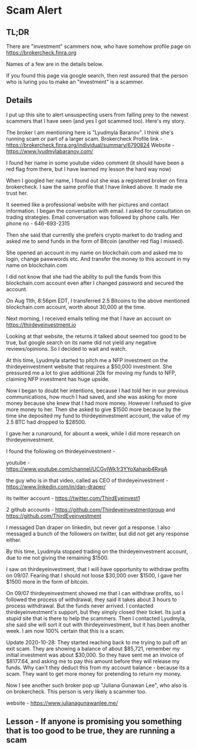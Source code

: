 # Scam Alert

## TL;DR

There are "investment" scammers now, who have somehow profile page on https://brokercheck.finra.org

Names of a few are in the details below.

If you found this page via google search, then rest assured that the person who is luring you to make an "investment" is a scammer.


## Details

I put up this site to alert unsuspecting users from falling prey to the newest scammers that I have seen (and yes I got scammed too). Here's my story.

The broker I am mentioning here is "Lyudmyla Baranov". I think she's running scam or part of a larger scam.
Brokercheck Profile link - https://brokercheck.finra.org/individual/summary/6790824
Website - https://www.lyudmylabaranov.com/

I found her name in some youtube video comment (it should have been a red flag from there, but I have learned my lesson the hard way now)

When I googled her name, I found out she was a registered broker on finra brokercheck. I saw the same profile that I have linked above. It made me trust her.

It seemed like a professional website with her pictures and contact information. I began the conversation with email. I asked for consultation on trading strategies.
Email conversation was followed by phone calls. Her phone no - 646-693-2315

Then she said that currently she prefers crypto market to do trading and asked me to send funds in the form of Bitcoin (another red flag I missed).

She opened an account in my name on blockchain.com and asked me to login, change paswwords etc. And transfer the money to this account in my name on blockchain.com

I did not know that she had the ability to pull the funds from this blockchain.com account even after I changed password and secured the account.

On Aug 11th, 8:56pm EDT, I transferred 2.5 Bitcoins to the above mentioned blockchain.com account, worth about 30,000 at the time.

Next morning, I received emails telling me that I have an account on https://thirdeyeinvestment.io

Looking at that website, the returns it talked about seemed too good to be true, but google search on its name did not yield any negative reviews/opinions. So I decided to wait and watch.

At this time, Lyudmyla started to pitch me a NFP investment on the thirdeyeinvestment website that requires a $50,000 investment. She pressured me a lot to give additional 20k for moving my funds to NFP, claiming NFP investment has huge upside.

Now I began to doubt her intentions, because I had told her in our previous communications, how much I had saved, and she was asking for more money because she knew that I had more money. However I refused to give more money to her. Then she asked to give $1500 more because by the time she deposited my fund to thirdeyeinvestment account, the value of my 2.5 BTC had dropped to $28500.

I gave her a runaround, for abount a week, while I did more research on thirdeyeinvestment.

I found the following on thirdeyeinvestment -

youtube - https://www.youtube.com/channel/UCGyIWk1r3YYoXahaob4RxgA

the guy who is in that video, called as CEO of thirdeyeinvestment - https://www.linkedin.com/in/dan-draper/

its twitter account - https://twitter.com/ThirdEyeinvest1

2 github accounts - https://github.com/Thirdeyeinvestmentgroup  and https://github.com/ThirdEyeinvestment

I messaged Dan draper on linkedin, but never got a response. I also messaged a bunch of the followers on twitter, but did not get any response either.

By this time, Lyudmyla stopped trading on the thirdeyeinvestment account, due to me not giving the remaining $1500.

I saw on thirdeyeinvestment, that I will have opportunity to withdraw profits on 09/07. Fearing that I should not loose $30,000 over $1500, I gave her $1500 more in the form of bitcoin.

On 09/07 thirdeyeinvestment showed me that I can withdraw profits, so I followed the process of withdrawal, they said it takes about 3 hours to process withdrawal.
But the funds never arrived. I contacted thirdeyeinvestment's support, but they simply closed their ticket. Its just a stupid site that is there to help the scammers. Then I contacted Lyudmyla, she said she will sort it out with thirdeyeinvestment, but it has been another week. I am now 100% certain that this is a scam.

Update 2020-10-28: They started reaching back to me trying to pull off an exit scam. They are showing a balance of about $85,721, remember my initial investment was about $30,000. So they have sent me an invoice of $8177.64, and asking me to pay this amount before they will release my funds. Why can't they deduct this from my account balance - because its a scam. They want to get more money for pretending to return my money.

Now I see another such broker pop up "Juliana Gunawan Lee", who also is on brokercheck. This person is very likely a scammer too.

website - https://www.julianagunawanlee.me/

## Lesson - If anyone is promising you something that is too good to be true, they are running a scam
